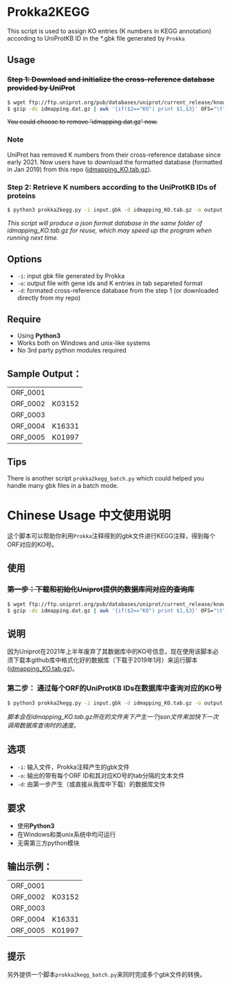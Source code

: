 # Prokka2KEGG
This script is used to assign KO entries (K numbers in KEGG annotation) according to UniProtKB ID in the *.gbk file generated by `Prokka`

## Usage

### ~~Step 1: Download and initialize the cross-reference database provided by UniProt~~

```bash
$ wget ftp://ftp.uniprot.org/pub/databases/uniprot/current_release/knowledgebase/idmapping/idmapping.dat.gz
$ gzip -dc idmapping.dat.gz | awk '{if($2=="KO") print ​$1,$3}' OFS="\t" | gzip > idmapping_KO.tab.gz
```
~~You could choose to remove 'idmapping.dat.gz' now.~~

### Note

UniProt has removed K numbers from their cross-reference database since early 2021. Now users have to download the formatted database (formatted in Jan 2019) from this repo ([idmapping_KO.tab.gz](https://github.com/SilentGene/Bio-py/blob/master/prokka2kegg/idmapping_KO.tab.gz)).

### Step 2: Retrieve K numbers according to the UniProtKB IDs of proteins
```bash
$ python3 prokka2kegg.py -i input.gbk -d idmapping_KO.tab.gz -o output.txt
```

*This script will produce a json format database in the same folder of idmapping_KO.tab.gz for reuse, which may speed up the program when running next time.*

## Options

- `-i`: input gbk file generated by Prokka
- `-o`: output file with gene ids and K entries in tab separeted format
- `-d`: formated cross-reference database from the step 1 (or downloaded directly from my repo)

## Require

- Using **Python3**
- Works both on Windows and unix-like systems
- No 3rd party python modules required

## Sample Output：

|          |        |
| -------- | ------ |
| ORF_0001 |        |
| ORF_0002 | K03152 |
| ORF_0003 |        |
| ORF_0004 | K16331 |
| ORF_0005 | K01997 |

## Tips

There is another script `prokka2kegg_batch.py` which could helped you handle many gbk files in a batch mode.

# Chinese Usage 中文使用说明

这个脚本可以帮助你利用`Prokka`注释得到的gbk文件进行KEGG注释，得到每个ORF对应的KO号。

## 使用

### ~~第一步：下载和初始化Uniprot提供的数据库间对应的查询库~~
```bash
$ wget ftp://ftp.uniprot.org/pub/databases/uniprot/current_release/knowledgebase/idmapping/idmapping.dat.gz
$ gzip -dc idmapping.dat.gz | awk '{if($2=="KO") print ​$1,$3}' OFS="\t" | gzip > idmapping_KO.tab.gz
```
## 说明

因为Uniprot在2021年上半年废弃了其数据库中的KO号信息，现在使用该脚本必须下载本github库中格式化好的数据库（下载于2019年1月）来运行脚本 ([idmapping_KO.tab.gz](https://github.com/SilentGene/Bio-py/blob/master/prokka2kegg/idmapping_KO.tab.gz))。

### 第二步： 通过每个ORF的UniProtKB IDs在数据库中查询对应的KO号

```bash
$ python3 prokka2kegg.py -i input.gbk -d idmapping_KO.tab.gz -o output.txt
```

*脚本会在idmapping_KO.tab.gz所在的文件夹下产生一个json文件来加快下一次调用数据库查询时的速度。*

## 选项

- `-i`: 输入文件，Prokka注释产生的gbk文件
- `-o`: 输出的带有每个ORF ID和其对应KO号的tab分隔的文本文件
- `-d`: 由第一步产生（或直接从我库中下载）的数据库文件

## 要求

- 使用**Python3**
- 在Windows和类unix系统中均可运行
- 无需第三方python模块

## 输出示例：

|          |        |
| -------- | ------ |
| ORF_0001 |        |
| ORF_0002 | K03152 |
| ORF_0003 |        |
| ORF_0004 | K16331 |
| ORF_0005 | K01997 |

## 提示

另外提供一个脚本`prokka2kegg_batch.py`来同时完成多个gbk文件的转换。